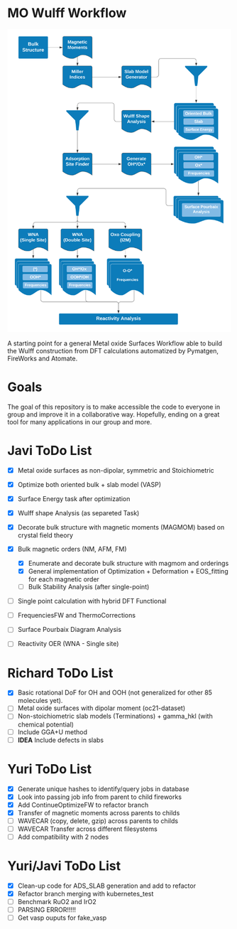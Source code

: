 # MO Wulff Workflow

![workflow](img/MO_Workflow.png)

A starting point for a general Metal oxide Surfaces Workflow able to build the Wulff construction from DFT calculations automatized by Pymatgen, FireWorks and Atomate.

# Goals

The goal of this repository is to make accessible the code to everyone in group and
improve it in a collaborative way. Hopefully, ending on a great tool for many applications
in our group and more.

# Javi ToDo List

- [x] Metal oxide surfaces as non-dipolar, symmetric and Stoichiometric
- [x] Optimize both oriented bulk + slab model (VASP)
- [x] Surface Energy task after optimization
- [x] Wulff shape Analysis (as separeted Task)
- [x] Decorate bulk structure with magnetic moments (MAGMOM) based on crystal field theory
- [x] Bulk magnetic orders (NM, AFM, FM)
	- [x] Enumerate and decorate bulk structure with magmom and orderings
	- [x] General implementation of Optimization + Deformation + EOS_fitting for each magnetic order
	- [ ] Bulk Stability Analysis (after single-point)
- [ ] Single point calculation with hybrid DFT Functional
- [ ] FrequenciesFW and ThermoCorrections
- [ ] Surface Pourbaix Diagram Analysis
- [ ] Reactivity OER (WNA - Single site)


# Richard ToDo List

- [x] Basic rotational DoF for OH and OOH (not generalized for other 85 molecules yet).
- [ ] Metal oxide surfaces with dipolar moment (oc21-dataset)
- [ ] Non-stoichiometric slab models (Terminations) + gamma_hkl (with chemical potential)
- [ ] Include GGA+U method
- [ ] **IDEA** Include defects in slabs

# Yuri ToDo List

- [x] Generate unique hashes to identify/query jobs in database
- [x] Look into passing job info from parent to child fireworks
- [x] Add ContinueOptimizeFW to refactor branch
- [x] Transfer of magnetic moments across parents to childs
- [ ] WAVECAR (copy, delete, gzip) across parents to childs
- [ ] WAVECAR Transfer across different filesystems
- [ ] Add compatibility with 2 nodes

# Yuri/Javi ToDo List

- [x] Clean-up code for ADS_SLAB generation and add to refactor
- [x] Refactor branch merging with kubernetes_test
- [ ] Benchmark RuO2 and IrO2
- [ ] PARSING ERROR!!!!!
- [ ] Get vasp ouputs for fake_vasp
